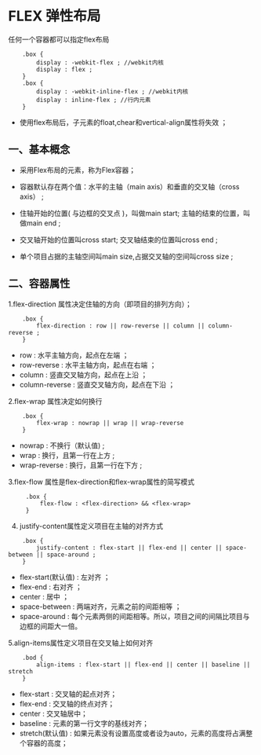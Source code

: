# FLEX 弹性布局

任何一个容器都可以指定flex布局
```text
    .box {
        display : -webkit-flex ; //webkit内核
        display : flex ;
    }
    .box {
        display : -webkit-inline-flex ; //webkit内核
        display : inline-flex ; //行内元素
    }
```

* 使用flex布局后，子元素的float,chear和vertical-align属性将失效 ；

## 一、基本概念

* 采用Flex布局的元素，称为Flex容器；

* 容器默认存在两个值：水平的主轴（main axis）和垂直的交叉轴（cross axis） ;

* 住轴开始的位置( 与边框的交叉点 )，叫做main start; 主轴的结束的位置，叫做main end ;

* 交叉轴开始的位置叫cross start; 交叉轴结束的位置叫cross end ;

* 单个项目占据的主轴空间叫main size,占据交叉轴的空间叫cross size ;


## 二、容器属性

1.flex-direction 属性决定住轴的方向（即项目的排列方向）；

```text
    .box {
        flex-direction : row || row-reverse || column || column-reverse ;
    }
```
* row : 水平主轴方向，起点在左端 ；
* row-reverse : 水平主轴方向，起点在右端 ；
* column : 竖直交叉轴方向，起点在上沿 ；
* column-reverse : 竖直交叉轴方向，起点在下沿 ；

2.flex-wrap 属性决定如何换行 

```text
    .box {
        flex-wrap : nowrap || wrap || wrap-reverse
    }
```

* nowrap : 不换行（默认值) ;
* wrap : 换行，且第一行在上方 ;
* wrap-reverse : 换行，且第一行在下方 ;

3.flex-flow 属性是flex-direction和flex-wrap属性的简写模式

```text
     .box {
         flex-flow : <flex-direction> && <flex-wrap>
     }
```
4. justify-content属性定义项目在主轴的对齐方式

```text
    .box {
        justify-content : flex-start || flex-end || center || space-between || space-around ;
    }
```
* flex-start(默认值) : 左对齐 ；
* flex-end : 右对齐 ；
* center : 居中 ； 
* space-between : 两端对齐，元素之前的间距相等 ；
* space-around : 每个元素两侧的间距相等。所以，项目之间的间隔比项目与边框的间距大一倍。

5.align-items属性定义项目在交叉轴上如何对齐
```text
    .bod {
        align-items : flex-start || flex-end || center || baseline || stretch
    }
```
* flex-start : 交叉轴的起点对齐；
* flex-end : 交叉轴的终点对齐；
* center : 交叉轴居中；
* baseline : 元素的第一行文字的基线对齐；
* stretch(默认值) : 如果元素没有设置高度或者设为auto，元素的高度将占满整个容器的高度；



